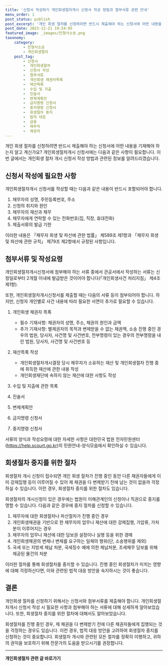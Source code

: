 ```yaml
---
title: '신청서 작성하기 개인회생절차개시 신청서 작성 방법과 첨부서류 관련 안내'
menu_order: 1
post_status: publish
post_excerpt: '개인 회생 절차를 신청하려면 반드시 제출해야 하는 신청서에 어떤 내용을 기재해야 하는지 알고 계신가요  개인회생절차개시 신청서에는 다음과 같은 사항이 필요합니다. 이번 글에서는 개인회생 절차 개시 신청서 작성 방법과 관련된 정보를 알려드리겠습니다.'
post_date: 2023-12-21 19:54:05
featured_image: _images/민형사소송.png
taxonomy:
    category:
        - 민형사소송
        - 개인회생절차
    post_tag:
        - 신청서
        -  개인회생절차
        -  신청서 작성
        -  첨부서류
        -  개인회생 채권자목록
        -  재산목록
        -  수입 및 지출
        -  진술서
        -  변제계획안
        -  금지명령 신청서
        -  중지명령 신청서
        -  회생절차 중지
        -  법적 대응
        -  금융
        -  채무자
        -  채권자
---
```



개인 회생 절차를 신청하려면 반드시 제출해야 하는 신청서에 어떤 내용을 기재해야 하는지 알고 계신가요? 개인회생절차개시 신청서에는 다음과 같은 사항이 필요합니다. 이번 글에서는 개인회생 절차 개시 신청서 작성 방법과 관련된 정보를 알려드리겠습니다.

## 신청서 작성에 필요한 사항

개인회생절차개시 신청서를 작성할 때는 다음과 같은 내용이 반드시 포함되어야 합니다.

1. 채무자의 성명, 주민등록번호, 주소
2. 신청의 취지와 원인
3. 채무자의 재산과 채무
4. 채무자에게 연락할 수 있는 전화번호(집, 직장, 휴대전화)
5. 제출서류의 발급 기한

이러한 내용은 「채무자 회생 및 파산에 관한 법률」 제589조 제1항과 「채무자 회생 및 파산에 관한 규칙」 제79조 제2항에서 규정된 사항입니다.

## 첨부서류 및 작성요령

개인회생절차개시신청서에 첨부해야 하는 서류 중에서 관공서에서 작성하는 서류는 신청일로부터 2개월 이내에 발급받은 것이어야 합니다(「개인회생사건 처리지침」 제4조 제1항).

또한, 개인회생절차개시신청서를 제출할 때는 다음의 서류 등이 첨부되어야 합니다. 하지만, 신청자 개인별로 사건 내용에 따라 필요한 서면이 추가로 필요할 수 있습니다.

1. 개인회생 채권자 목록
   - 필수 기재사항: 채권자의 성명, 주소, 채권의 원인과 금액
   - 추가 기재사항: 별제권자의 목적과 변제받을 수 없는 채권액, 소송 진행 중인 경우의 법원, 당사자, 사건명 및 사건번호, 전부명령이 있는 경우의 전부명령을 내린 법원, 당사자, 사건명 및 사건번호 등

2. 재산목록 작성
   - 개인회생절차개시결정 당시 채무자가 소유하는 재산 및 개인회생절차 진행 중에 취득한 재산에 관한 내용 작성
   - 개인회생재단에 속하지 않는 재산에 대한 사항도 작성

3. 수입 및 지출에 관한 목록

4. 진술서

5. 변제계획안

6. 금지명령 신청서

7. 중지명령 신청서

서류의 양식과 작성요령에 대한 자세한 사항은 대한민국 법원 전자민원센터(https://help.scourt.go.kr)의 민원안내-양식모음에서 확인하실 수 있습니다.

## 회생절차 중지를 위한 절차

회생절차 개시 신청이 접수되면 개인 회생 절차가 진행 중인 동안 다른 채권자들에게 이미 강제집행 등이 이루어질 수 있어 제 채권을 다 변제받기 전에 남는 것이 없을까 걱정하실 수 있습니다. 이런 경우, 회생절차 중지를 위한 절차도 있습니다.

회생절차의 개시신청이 있은 경우에는 법원이 이해관계인의 신청이나 직권으로 중지를 명할 수 있습니다. 다음과 같은 경우에 중지 절차를 신청할 수 있습니다.

1. 채무자에 대한 회생절차나 파산절차가 진행 중인 경우
2. 개인회생채권을 기반으로 한 채무자의 업무나 재산에 대한 강제집행, 가압류, 가처분이 이루어지는 경우
3. 채무자의 업무나 재산에 대한 담보권 설정이나 실행 등을 위한 경매
4. 개인회생채권의 변제나 변제를 요구하는 일체의 행위(단, 소송행위를 제외)
5. 국세 또는 지방세 체납 처분, 국세징수 예에 의한 체납처분, 조세채무 담보를 위해 제공된 물건의 처분

이러한 절차를 통해 회생절차를 중지할 수 있습니다. 진행 중인 회생절차가 미치는 영향에 대해 걱정하신다면, 이와 관련된 법적 대응 방안을 숙지하시는 것이 좋습니다.

## 결론

개인회생 절차를 신청하기 위해서는 신청서와 첨부서류를 제출해야 합니다. 개인회생절차개시 신청서 작성 시 필요한 사항과 첨부해야 하는 서류에 대해 상세하게 알아보았습니다. 또한, 회생절차 중지를 위한 절차에 대해서도 알아보았습니다.

회생절차를 진행 중인 경우, 제 채권을 다 변제받기 전에 다른 채권자들에게 집행되는 것을 걱정하는 경우도 있습니다. 이런 경우, 법적 대응 방안을 고려하여 회생절차 중지를 신청하는 것이 중요합니다. 회생절차 개시와 관련된 모든 절차를 정확히 이행하고, 귀하의 권익을 보호하기 위해 전문가의 도움을 받으시기를 권장합니다.
<!-- wp:separator -->
<hr class="wp-block-separator has-alpha-channel-opacity"/>
<!-- /wp:separator -->

<!-- wp:group {"backgroundColor":"base","layout":{"type":"constrained"}} -->
<div class="wp-block-group has-base-background-color has-background"><!-- wp:paragraph {"align":"center","fontSize":"medium"} -->
<p class="has-text-align-center has-large-font-size"><strong>개인회생절차 관련 글 바로가기</strong></p>
<!-- /wp:paragraph -->


<!-- wp:latest-posts
{"categories":[{"id":14834,"count":19,"description":"","link":"https://uknowlaw.com/category/%ea%b0%9c%ec%9d%b8%ed%9a%8c%ec%83%9d%ec%a0%88%ec%b0%a8/","name":"개인회생절차","slug":"개인회생절차","taxonomy":"category","parent":0,"meta":[],"_links":{"self":[{"href":"https://uknowlaw.com/wp-json/wp/v2/categories/14834"}],"collection":[{"href":"https://uknowlaw.com/wp-json/wp/v2/categories"}],"about":[{"href":"https://uknowlaw.com/wp-json/wp/v2/taxonomies/category"}],"wp:post_type":[{"href":"https://uknowlaw.com/wp-json/wp/v2/posts?categories=14834"}],"curies":[{"name":"wp","href":"https://api.w.org/{rel}","templated":true}]}}],"postsToShow":100,"excerptLength":28,"postLayout":"grid","columns":2,"featuredImageAlign":"left","featuredImageSizeSlug":"large","fontSize":"small"} /--></div>
<!-- /wp:group -->